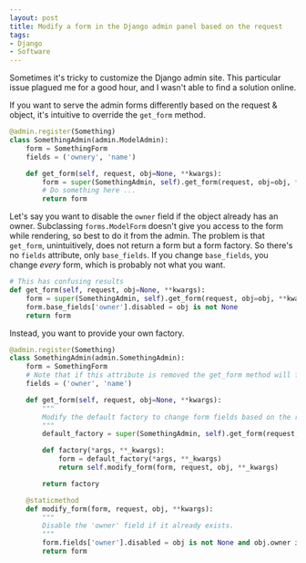 ```yaml
---
layout: post
title: Modify a form in the Django admin panel based on the request
tags:
- Django
- Software
---
```


Sometimes it's tricky to customize the Django admin site. This particular issue plagued me for a good hour, and I wasn't able to find a solution online.

If you want to serve the admin forms differently based on the request & object, it's intuitive to override the `get_form` method.

```python
@admin.register(Something)
class SomethingAdmin(admin.ModelAdmin):
    form = SomethingForm
    fields = ('ownery', 'name')

    def get_form(self, request, obj=None, **kwargs):
        form = super(SomethingAdmin, self).get_form(request, obj=obj, **kwargs)
        # Do something here ...
        return form
```

Let's say you want to disable the `owner` field if the object already has an owner. Subclassing `forms.ModelForm` doesn't give you access to the form while rendering, so best to do it from the admin. The problem is that `get_form`, unintuitively, does not return a form but a form factory. So there's no `fields` attribute, only `base_fields`. If you change `base_fields`, you change *every* form, which is probably not what you want.

```python
# This has confusing results
def get_form(self, request, obj=None, **kwargs):
    form = super(SomethingAdmin, self).get_form(request, obj=obj, **kwargs)
    form.base_fields['owner'].disabled = obj is not None
    return form
```

Instead, you want to provide your own factory.

```python
@admin.register(Something)
class SomethingAdmin(admin.SomethingAdmin):
    form = SomethingForm
    # Note that if this attribute is removed the get_form method will fail
    fields = ('owner', 'name')

    def get_form(self, request, obj=None, **kwargs):
        """
        Modify the default factory to change form fields based on the request/object.
        """
        default_factory = super(SomethingAdmin, self).get_form(request, obj=obj, **kwargs)

        def factory(*args, **_kwargs):
            form = default_factory(*args, **_kwargs)
            return self.modify_form(form, request, obj, **_kwargs)

        return factory

    @staticmethod
    def modify_form(form, request, obj, **kwargs):
        """
        Disable the 'owner' field if it already exists.
        """
        form.fields['owner'].disabled = obj is not None and obj.owner is not None
        return form
```

